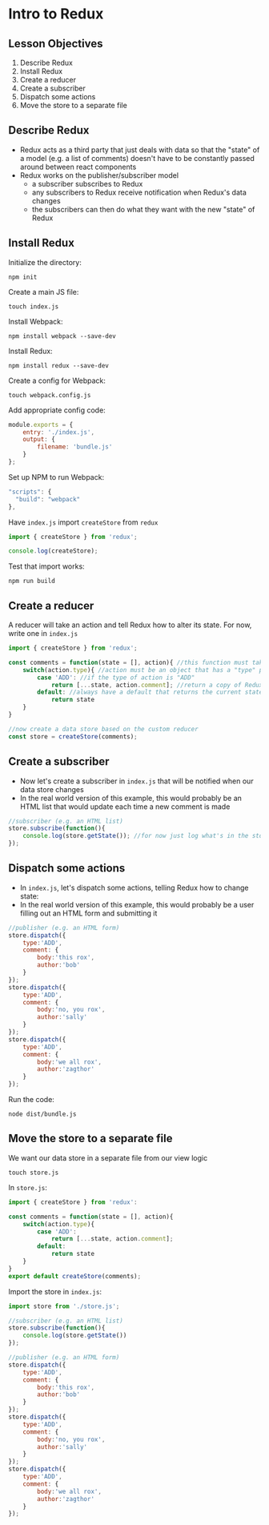 # Intro to Redux

## Lesson Objectives

1. Describe Redux
1. Install Redux
1. Create a reducer
1. Create a subscriber
1. Dispatch some actions
1. Move the store to a separate file

## Describe Redux

- Redux acts as a third party that just deals with data so that the "state" of a model (e.g. a list of comments) doesn't have to be constantly passed around between react components
- Redux works on the publisher/subscriber model
    - a subscriber subscribes to Redux
    - any subscribers to Redux receive notification when Redux's data changes
    - the subscribers can then do what they want with the new "state" of Redux

## Install Redux

Initialize the directory:

```
npm init
```

Create a main JS file:

```
touch index.js
```

Install Webpack:

```
npm install webpack --save-dev
```

Install Redux:

```
npm install redux --save-dev
```

Create a config for Webpack:

```
touch webpack.config.js
```

Add appropriate config code:

```javascript
module.exports = {
    entry: './index.js',
    output: {
        filename: 'bundle.js'
    }
};
```

Set up NPM to run Webpack:

```javascript
"scripts": {
  "build": "webpack"
},
```

Have `index.js` import `createStore` from `redux`

```javascript
import { createStore } from 'redux';

console.log(createStore);
```

Test that import works:

```
npm run build
```

## Create a reducer

A reducer will take an action and tell Redux how to alter its state.  For now, write one in `index.js`

```javascript
import { createStore } from 'redux';

const comments = function(state = [], action){ //this function must take these params
    switch(action.type){ //action must be an object that has a "type" property
        case 'ADD': //if the type of action is "ADD"
            return [...state, action.comment]; //return a copy of Redux's current state with the added comment
        default: //always have a default that returns the current state
            return state
    }
}

//now create a data store based on the custom reducer
const store = createStore(comments);
```

## Create a subscriber

- Now let's create a subscriber in `index.js` that will be notified when our data store changes
- In the real world version of this example, this would probably be an HTML list that would update each time a new comment is made

```javascript
//subscriber (e.g. an HTML list)
store.subscribe(function(){
    console.log(store.getState()); //for now just log what's in the store
});
```

## Dispatch some actions

- In `index.js`, let's dispatch some actions, telling Redux how to change state:
- In the real world version of this example, this would probably be a user filling out an HTML form and submitting it

```javascript
//publisher (e.g. an HTML form)
store.dispatch({
    type:'ADD',
    comment: {
        body:'this rox',
        author:'bob'
    }
});
store.dispatch({
    type:'ADD',
    comment: {
        body:'no, you rox',
        author:'sally'
    }
});
store.dispatch({
    type:'ADD',
    comment: {
        body:'we all rox',
        author:'zagthor'
    }
});
```

Run the code:

```
node dist/bundle.js
```

## Move the store to a separate file

We want our data store in a separate file from our view logic

```
touch store.js
```

In `store.js`:

```javascript
import { createStore } from 'redux':

const comments = function(state = [], action){
    switch(action.type){
        case 'ADD':
            return [...state, action.comment];
        default:
            return state
    }
}
export default createStore(comments);
```

Import the store in `index.js`:

```javascript
import store from './store.js';

//subscriber (e.g. an HTML list)
store.subscribe(function(){
    console.log(store.getState())
});

//publisher (e.g. an HTML form)
store.dispatch({
    type:'ADD',
    comment: {
        body:'this rox',
        author:'bob'
    }
});
store.dispatch({
    type:'ADD',
    comment: {
        body:'no, you rox',
        author:'sally'
    }
});
store.dispatch({
    type:'ADD',
    comment: {
        body:'we all rox',
        author:'zagthor'
    }
});
```
